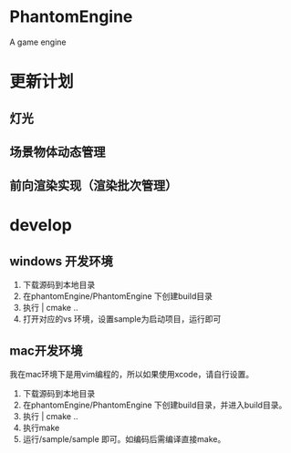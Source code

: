 # PhantomEngine
A game engine


# 更新计划
## 灯光
## 场景物体动态管理
## 前向渲染实现（渲染批次管理）

#  develop
## windows 开发环境
1. 下载源码到本地目录
2. 在phantomEngine/PhantomEngine 下创建build目录
3. 执行  | cmake ..
4. 打开对应的vs 环境，设置sample为启动项目，运行即可

## mac开发环境
我在mac环境下是用vim编程的，所以如果使用xcode，请自行设置。
1. 下载源码到本地目录
2. 在phantomEngine/PhantomEngine 下创建build目录，并进入build目录。
3. 执行  | cmake ..
4. 执行make
5. 运行/sample/sample 即可。如编码后需编译直接make。
